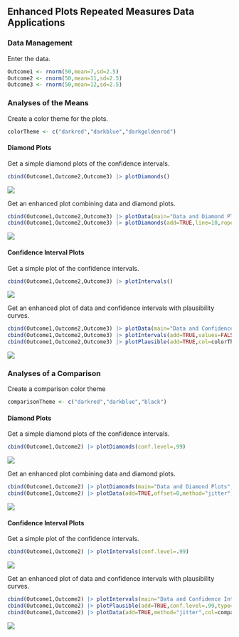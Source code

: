 
## Enhanced Plots Repeated Measures Data Applications

### Data Management

Enter the data.

```r
Outcome1 <- rnorm(50,mean=7,sd=2.5)
Outcome2 <- rnorm(50,mean=11,sd=2.5)
Outcome3 <- rnorm(50,mean=12,sd=2.5)
```

### Analyses of the Means

Create a color theme for the plots.

```r
colorTheme <- c("darkred","darkblue","darkgoldenrod")
```

#### Diamond Plots

Get a simple diamond plots of the confidence intervals.

```r
cbind(Outcome1,Outcome2,Outcome3) |> plotDiamonds()
```

![](figures/Repeated-DiamondA-1.png)<!-- -->

Get an enhanced plot combining data and diamond plots.

```r
cbind(Outcome1,Outcome2,Outcome3) |> plotData(main="Data and Diamond Plots",offset=0,method="jitter",col=colorTheme)
cbind(Outcome1,Outcome2,Outcome3) |> plotDiamonds(add=TRUE,line=10,rope=c(8,12),col=colorTheme)
```

![](figures/Repeated-DiamondB-1.png)<!-- -->

#### Confidence Interval Plots

Get a simple plot of the confidence intervals.

```r
cbind(Outcome1,Outcome2,Outcome3) |> plotIntervals()
```

![](figures/Repeated-ConfidenceA-1.png)<!-- -->

Get an enhanced plot of data and confidence intervals with plausibility curves.

```r
cbind(Outcome1,Outcome2,Outcome3) |> plotData(main="Data and Confidence Intervals with Plausibility Curves",offset=-.15,method="jitter",col=colorTheme)
cbind(Outcome1,Outcome2,Outcome3) |> plotIntervals(add=TRUE,values=FALSE,line=10,rope=c(8,12),col=colorTheme)
cbind(Outcome1,Outcome2,Outcome3) |> plotPlausible(add=TRUE,col=colorTheme)
```

![](figures/Repeated-ConfidenceB-1.png)<!-- -->

### Analyses of a Comparison

Create a comparison color theme

```r
comparisonTheme <- c("darkred","darkblue","black")
```

#### Diamond Plots

Get a simple diamond plots of the confidence intervals.

```r
cbind(Outcome1,Outcome2) |> plotDiamonds(conf.level=.99)
```

![](figures/Repeated-DiamondC-1.png)<!-- -->

Get an enhanced plot combining data and diamond plots.

```r
cbind(Outcome1,Outcome2) |> plotDiamonds(main="Data and Diamond Plots",conf.level=.99,ylim=c(-5,25),rope=c(-2,2),col=comparisonTheme)
cbind(Outcome1,Outcome2) |> plotData(add=TRUE,offset=0,method="jitter",col=comparisonTheme)
```

![](figures/Repeated-DiamondD-1.png)<!-- -->

#### Confidence Interval Plots

Get a simple plot of the confidence intervals.

```r
cbind(Outcome1,Outcome2) |> plotIntervals(conf.level=.99)
```

![](figures/Repeated-ConfidenceC-1.png)<!-- -->

Get an enhanced plot of data and confidence intervals with plausibility curves.

```r
cbind(Outcome1,Outcome2) |> plotIntervals(main="Data and Confidence Intervals with Plausibility Curves",conf.level=.99,ylim=c(-5,25),values=FALSE,rope=c(-2,2),col=comparisonTheme)
cbind(Outcome1,Outcome2) |> plotPlausible(add=TRUE,conf.level=.99,type=c("none","none","right"),col=comparisonTheme)
cbind(Outcome1,Outcome2) |> plotData(add=TRUE,method="jitter",col=comparisonTheme)
```

![](figures/Repeated-ConfidenceD-1.png)<!-- -->
